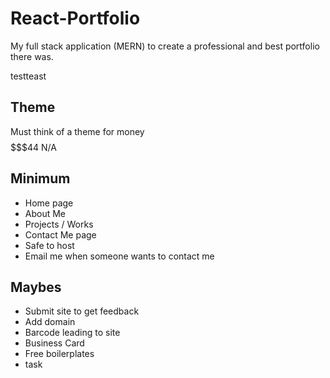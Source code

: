 # React-Portfolio
My full stack application (MERN) to create a professional and best portfolio there was.

testteast

## Theme 
Must think of a theme for money$$$$$$$44
N/A


## Minimum
* Home page
* About Me 
* Projects / Works
* Contact Me page
* Safe to host
* Email me when someone wants to contact me

## Maybes
* Submit site to get feedback
* Add domain 
* Barcode leading to site
* Business Card
* Free boilerplates
* task